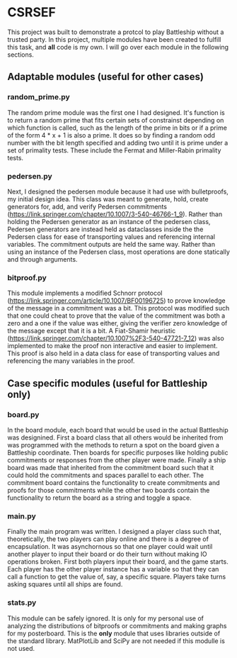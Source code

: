 # CSRSEF
This project was built to demonstrate a protcol to play Battleship without a trusted party. In this project, multiple modules have been created to fulfill this task, and **all** code is my own. I will go over each module in the following sections. 

## Adaptable modules (useful for other cases)

### random_prime.py
The random prime module was the first one I had designed. It's function is to return a random prime that fits certain sets of constrainst depending on which function is called, such as the length of the prime in bits or if a prime of the form 4 * x + 1 is also a prime. It does so by finding a random odd number with the bit length specified and adding two until it is prime under a set of primality tests. These include the Fermat and Miller-Rabin primality tests.

### pedersen.py
Next, I designed the pedersen module because it had use with bulletproofs, my initial design idea. This class was meant to generate, hold, create generators for, add, and verify Pedersen commitments (https://link.springer.com/chapter/10.1007/3-540-46766-1_9). Rather than holding the Pedersen generator as an instance of the pedersen class, Pedersen generators are instead held as dataclasses inside the the Pedersen class for ease of transporting values and referencing internal variables. The commitment outputs are held the same way. Rather than using an instance of the Pedersen class, most operations are done statically and through arguments.

### bitproof.py
This module implements a modified Schnorr protocol (https://link.springer.com/article/10.1007/BF00196725) to prove knowledge of the message in a commitment was a bit. This protocol was modified such that one could cheat to prove that the value of the commitment was both a zero and a one if the value was either, giving the verifier zero knowledge of the message except that it is a bit. A Fiat-Shamir heuristic (https://link.springer.com/chapter/10.1007%2F3-540-47721-7_12) was also implemented to make the proof non interactive and easier to implement. This proof is also held in a data class for ease of transporting values and referencing the many variables in the proof.

## Case specific modules (useful for Battleship only)

### board.py
In the board module, each board that would be used in the actual Battleship was designined. First a board class that all others would be inherited from was programmed with the methods to return a spot on the board given a Battleship coordinate. Then boards for specific purposes like holding public commitments or responses from the other player were made. Finally a ship board was made that inherited from the commitment board such that it could hold the commitments and spaces parallel to each other. The commitment board contains the functionality to create commitments and proofs for those commitments while the other two boards contain the functionality to return the board as a string and toggle a space.

### __main__.py
Finally the main program was written. I designed a player class such that, theoretically, the two players can play online and there is a degree of encapsulation. It was asynchornous so that one player could wait until another player to input their board or do their turn without making IO operations broken. First both players input their board, and the game starts. Each player has the other player instance has a variable so that they can call a function to get the value of, say, a specific square. Players take turns asking squares until all ships are found.

### stats.py
This module can be safely ignored. It is only for my personal use of analyzing the distributions of bitproofs or commitments and making graphs for my posterboard. This is the **only** module that uses libraries outside of the standard library. MatPlotLib and SciPy are not needed if this modulle is not used.
